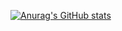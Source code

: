 [![Anurag's GitHub stats](https://github-readme-stats-sigma-five.vercel.app/api?username=MinhHoang181&count_private=true&show_icons=true&theme=github_dark)](https://github.com/anuraghazra/github-readme-stats)
